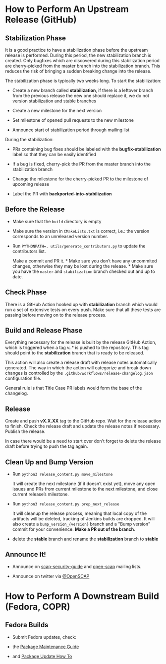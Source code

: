 How to Perform An Upstream Release (GitHub)
===========================================

Stabilization Phase
-------------------

It is a good practice to have a stabilization phase before the upstream release
is performed. During this period, the new stabilization branch is created. Only
bugfixes which are discovered during this stabilization period are cherry-picked
from the master branch into the stabilization branch. This reduces the risk of
bringing a sudden breaking change into the release.

The stabilization phase is typically two weeks long. To start the stabilization:

- Create a new branch called **stabilization**, if there is a leftover branch
  from the previous release the new one should replace it, we do not version
  stabilization and stable branches

- Create a new milestone for the next version

- Set milestone of opened pull requests to the new milestone

- Announce start of stabilization period through mailing list

During the stabilization:

- PRs containing bug fixes should be labeled with the **bugfix-stabilization** label
  so that they can be easily identified

- If a bug is fixed, cherry-pick the PR from the master branch into the
  stabilization branch

- Change the milestone for the cherry-picked PR to the milestone of upcoming
  release

- Label the PR with **backported-into-stabilization**


Before the Release
------------------

-   Make sure that the `build` directory is empty

-   Make sure the version in `CMakeLists.txt` is correct, i.e.: the
    version corresponds to an unreleased version number.

-   Run `PYTHONPATH=. utils/generate_contributors.py` to update the
    contributors list.

    Make a commit and PR it. \* Make sure you don’t have any uncommited
    changes, otherwise they may be lost during the release. \* Make sure
    you have the `master` and `stabilization` branch checked
    out and up to date.


Check Phase
-----------

There is a GitHub Action hooked up with **stabilization** branch which
would run a set of extensive tests on every push. Make sure that all these tests
are passing before moving on to the release process.


Build and Release Phase
-----------------------

Everything necessary for the release is built by the release GitHub Action,
which is triggered when a tag **v*.*.*** is pushed to the repository. This tag
should point to the **stabilization** branch that is ready to be released.

This action will also create a release draft with release notes automatically
generated. The way in which the action will categorize and break down changes is
controlled by the `.github/workflows/release-changelog.json` configuration file.

General rule is that Title Case PR labels would form the base of the changelog.


Release
-------

Create and push **vX.X.XX** tag to the GitHub repo. Wait for the release action
to finish. Check the release draft and update the release notes if necessary.
Publish the release.

In case there would be a need to start over don't forget to delete the release
draft before trying to push the tag again.


Clean Up and Bump Version
-------------------------

-   Run `python3 release_content.py move_milestone`

    It will create the next milestone (if it doesn’t exist yet), move
    any open issues and PRs from current milestone to the next milestone,
    and close current release’s milestone.

-   Run `python3 release_content.py prep_next_release`

    It will cleanup the release process, meaning that local copy of the
    artifacts will be deleted, tracking of Jenkins builds are dropped.
    It will also create a `bump_version_{version}` branch and a "Bump
    version" commit for your convenience. **Make a PR out of the branch**.

- delete the **stable** branch and rename the **stabilization** branch to **stable**


Announce It!
------------

-   Announce on
    [scap-security-guide](https://lists.fedorahosted.org/admin/lists/scap-security-guide.lists.fedorahosted.org/)
    and
    [open-scap](https://www.redhat.com/mailman/listinfo/open-scap-list)
    mailing lists.

-   Announce on twitter via [@OpenSCAP](https://twitter.com/openscap)


How to Perform A Downstream Build (Fedora, COPR)
================================================

Fedora Builds
-------------

-   Submit Fedora updates, check:

-   the [Package Maintenance
    Guide](https://fedoraproject.org/wiki/Package_maintenance_guide)

-   and [Package Update How
    To](https://fedoraproject.org/wiki/Package_update_HOWTO)
